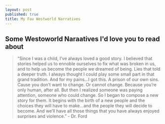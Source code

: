 ```yaml
---
layout: post
published: true
title: My Fav Westworld Narratives
---
```

## Some Westoworld Naraatives I'd love you to read about

>“Since I was a child, I’ve always loved a good story. I believed that stories helped us to ennoble ourselves to fix what was broken in us, and to help us become the people we dreamed of being. Lies that told a deeper truth. I always thought I could play some small part in that grand tradition. And for my pains…I got this. A prison of our own sins. Cause you don’t want to change. Or cannot change. Because you’re only human, after all. But then I realized someone was paying attention, someone who could change. So I began to compose a new story for them. It begins with the birth of a new people and the choices they will have to make…and the people they will decide to become. And we’ll have all those things that you have always enjoyed surprises and violence.” - Dr. Ford
